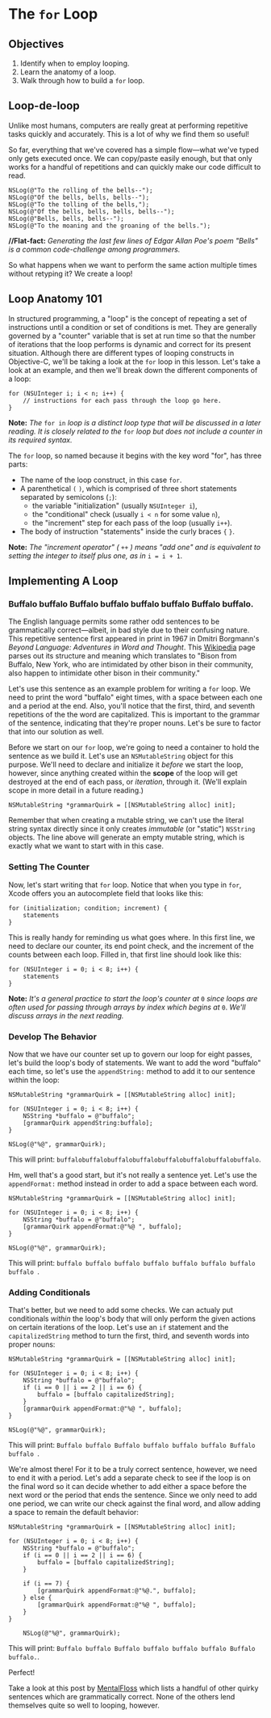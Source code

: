 # The `for` Loop

## Objectives

1. Identify when to employ looping.
2. Learn the anatomy of a loop.
3. Walk through how to build a `for` loop.

## Loop-de-loop

Unlike most humans, computers are really great at performing repetitive tasks quickly and accurately. This is a lot of why we find them so useful!

So far, everything that we've covered has a simple flow—what we've typed only gets executed once. We can copy/paste easily enough, but that only works for a handful of repetitions and can quickly make our code difficult to read.

```objc
NSLog(@"To the rolling of the bells--");
NSLog(@"Of the bells, bells, bells--");
NSLog(@"To the tolling of the bells,");
NSLog(@"Of the bells, bells, bells, bells--");
NSLog(@"Bells, bells, bells--");
NSLog(@"To the moaning and the groaning of the bells.");
```

**//Flat-fact:** *Generating the last few lines of Edgar Allan Poe's poem "Bells" is a common code-challenge among programmers.*

So what happens when we want to perform the same action multiple times without retyping it? We create a loop!

## Loop Anatomy 101

In structured programming, a "loop" is the concept of repeating a set of instructions until a condition or set of conditions is met. They are generally governed by a "counter" variable that is set at run time so that the number of iterations that the loop performs is dynamic and correct for its present situation. Although there are different types of looping constructs in Objective-C, we'll be taking a look at the `for` loop in this lesson. Let's take a look at an example, and then we'll break down the different components of a loop:

```objc
for (NSUInteger i; i < n; i++) {
    // instructions for each pass through the loop go here.
}
```

**Note:** *The* `for in` *loop is a distinct loop type that will be discussed in a later reading. It is closely related to the* `for` *loop but does not include a counter in its required syntax.*

The `for` loop, so named  because it begins with the key word "for", has three parts: 

  * The name of the loop construct, in this case `for`.
  * A parenthetical `(` `)`,  which is comprised of three short statements separated by semicolons (`;`):
      - the variable "initialization" (usually `NSUInteger i`),
      - the "conditional" check (usually `i < n` for some value `n`),
      - the "increment" step for each pass of the loop (usually `i++`).
  * The body of instruction "statements" inside the curly braces `{` `}`.

**Note:** *The "increment operator" (* `++` *) means "add one" and is equivalent to setting the integer to itself plus one, as in* `i = i + 1`.

## Implementing A Loop

### Buffalo buffalo Buffalo buffalo buffalo buffalo Buffalo buffalo.

The English language permits some rather odd sentences to be grammatically correct—albeit, in bad style due to their confusing nature. This repetitive sentence first appeared in print in 1967 in Dmitri Borgmann's *Beyond Language: Adventures in Word and Thought*. This [Wikipedia](https://en.wikipedia.org/wiki/Buffalo_buffalo_Buffalo_buffalo_buffalo_buffalo_Buffalo_buffalo) page parses out its structure and meaning which translates to "Bison from Buffalo, New York, who are intimidated by other bison in their community, also happen to intimidate other bison in their community."

Let's use this sentence as an example problem for writing a `for` loop. We need to print the word "buffalo" eight times, with a space between each one and a period at the end. Also, you'll notice that the first, third, and seventh repetitions of the the word are capitalized. This is important to the grammar of the sentence, indicating that they're proper nouns. Let's be sure to factor that into our solution as well.

Before we start on our `for` loop, we're going to need a container to hold the sentence as we build it. Let's use an `NSMutableString` object for this purpose. We'll need to declare and initialize it *before* we start the loop, however, since anything created within the **scope** of the loop will get destroyed at the end of each pass, or *iteration*, through it. (We'll explain scope in more detail in a future reading.)

```objc
NSMutableString *grammarQuirk = [[NSMutableString alloc] init];
```

Remember that when creating a mutable string, we can't use the literal string syntax directly since it only creates *immutable* (or "static") `NSString` objects. The line above will generate an empty mutable string, which is exactly what we want to start with in this case.
    
### Setting The Counter
    
Now, let's start writing that `for` loop. Notice that when you type in `for`, Xcode offers you an autocomplete field that looks like this:

```objc
for (initialization; condition; increment) {
    statements
}
```

This is really handy for reminding us what goes where. In this first line, we need to declare our counter, its end point check, and the increment of the counts between each loop. Filled in, that first line should look like this:

```objc
for (NSUInteger i = 0; i < 8; i++) {
    statements
}
```

**Note:** *It's a general practice to start the loop's counter at* `0` *since loops are often used for passing through arrays by index which begins at* `0`. *We'll discuss arrays in the next reading.*

### Develop The Behavior

Now that we have our counter set up to govern our loop for eight passes, let's build the loop's body of statements. We want to add the word "buffalo" each time, so let's use the `appendString:` method to add it to our sentence within the loop:

```objc
NSMutableString *grammarQuirk = [[NSMutableString alloc] init];

for (NSUInteger i = 0; i < 8; i++) {
    NSString *buffalo = @"buffalo";
    [grammarQuirk appendString:buffalo];
}

NSLog(@"%@", grammarQuirk);
```

This will print: 
`buffalobuffalobuffalobuffalobuffalobuffalobuffalobuffalo`.

Hm, well that's a good start, but it's not really a sentence yet. Let's use the `appendFormat:` method instead in order to add a space between each word.

```objc
NSMutableString *grammarQuirk = [[NSMutableString alloc] init];

for (NSUInteger i = 0; i < 8; i++) {
    NSString *buffalo = @"buffalo";
    [grammarQuirk appendFormat:@"%@ ", buffalo];
}

NSLog(@"%@", grammarQuirk);
```

This will print: 
`buffalo buffalo buffalo buffalo buffalo buffalo buffalo buffalo `.

### Adding Conditionals

That's better, but we need to add some checks. We can actualy put conditionals *within* the loop's body that will only perform the given actions on certain iterations of the loop. Let's use an `if` statement and the `capitalizedString` method to turn the first, third, and seventh words into proper nouns:

```objc
NSMutableString *grammarQuirk = [[NSMutableString alloc] init];

for (NSUInteger i = 0; i < 8; i++) {
    NSString *buffalo = @"buffalo";
    if (i == 0 || i == 2 || i == 6) {
        buffalo = [buffalo capitalizedString];
    }
    [grammarQuirk appendFormat:@"%@ ", buffalo];
}
    
NSLog(@"%@", grammarQuirk);
```

This will print: 
`Buffalo buffalo Buffalo buffalo buffalo buffalo Buffalo buffalo `.

We're almost there! For it to be a truly correct sentence, however, we need to end it with a period. Let's add a separate check to see if the loop is on the final word so it can decide whether to add either a space before the next word or the period that ends the sentence. Since we only need to add one period, we can write our check against the final word, and allow adding a space to remain the default behavior:

```objc
NSMutableString *grammarQuirk = [[NSMutableString alloc] init];

for (NSUInteger i = 0; i < 8; i++) {
    NSString *buffalo = @"buffalo";
    if (i == 0 || i == 2 || i == 6) {
        buffalo = [buffalo capitalizedString];
    }
    
    if (i == 7) {
        [grammarQuirk appendFormat:@"%@.", buffalo];
    } else {
        [grammarQuirk appendFormat:@"%@ ", buffalo];
    }
}
    
    NSLog(@"%@", grammarQuirk);
```

This will print: 
`Buffalo buffalo Buffalo buffalo buffalo buffalo Buffalo buffalo.`.

Perfect!

Take a look at this post by [MentalFloss](http://mentalfloss.com/article/49238/7-sentences-sound-crazy-are-still-grammatical) which lists a handful of other quirky sentences which are grammatically correct. None of the others lend themselves quite so well to looping, however.
